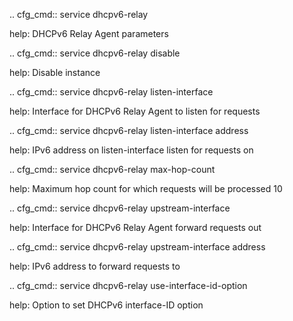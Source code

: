 .. cfg_cmd:: service dhcpv6-relay

help: DHCPv6 Relay Agent parameters

.. cfg_cmd:: service dhcpv6-relay disable

help: Disable instance

.. cfg_cmd:: service dhcpv6-relay listen-interface <tag>

help: Interface for DHCPv6 Relay Agent to listen for requests

.. cfg_cmd:: service dhcpv6-relay listen-interface <tag> address

help: IPv6 address on listen-interface listen for requests on

.. cfg_cmd:: service dhcpv6-relay max-hop-count

help: Maximum hop count for which requests will be processed
10


.. cfg_cmd:: service dhcpv6-relay upstream-interface <tag>

help: Interface for DHCPv6 Relay Agent forward requests out

.. cfg_cmd:: service dhcpv6-relay upstream-interface <tag> address

help: IPv6 address to forward requests to

.. cfg_cmd:: service dhcpv6-relay use-interface-id-option

help: Option to set DHCPv6 interface-ID option

